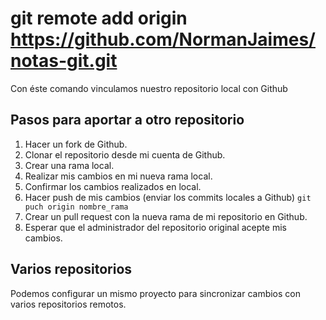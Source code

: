 # git remote add origin https://github.com/NormanJaimes/notas-git.git

Con éste comando vinculamos nuestro repositorio local con Github

## Pasos para aportar a otro repositorio
1. Hacer un fork de Github.
2. Clonar el repositorio desde mi cuenta de Github.
3. Crear una rama local.
4. Realizar mis cambios en mi nueva rama local.
5. Confirmar los cambios realizados en local.
6. Hacer push de mis cambios (enviar los commits locales a Github) `git puch origin nombre_rama`
7. Crear un pull request con la nueva rama de mi repositorio en Github.
8. Esperar que el administrador del repositorio original acepte mis cambios.

## Varios repositorios
Podemos configurar un mismo proyecto para sincronizar cambios con varios repositorios remotos.

